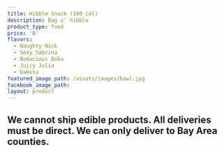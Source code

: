```yaml
---
title: Hibble Snack (100 cal)
description: Bag o' hibble
product_type: food
price: '8'
flavors:
  - Naughty Nick
  - Sexy Sabrina
  - Bodacious Boka
  - Juicy Julia
  - Dakota
featured_image_path: /assets/images/bowl.jpg
facebook_image_path:
layout: product
---
```


## We cannot ship edible products. All deliveries must be direct. We can only deliver to Bay Area counties.
